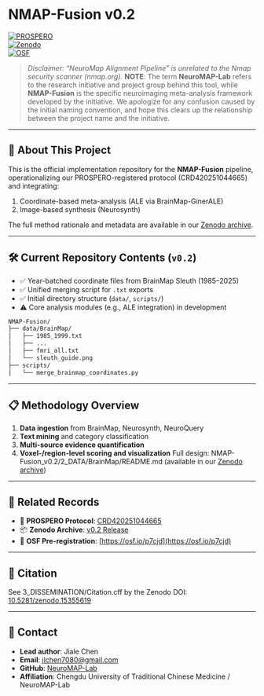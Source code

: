 # NMAP-Fusion v0.2
[![PROSPERO](https://img.shields.io/badge/PROSPERO-CRD420251044665-blue)](https://www.crd.york.ac.uk/PROSPERO/view/CRD420251044665)  
[![Zenodo](https://zenodo.org/badge/DOI/10.5281/zenodo.15355619.svg)](https://doi.org/10.5281/zenodo.15355619)  
[![OSF](https://img.shields.io/badge/OSF-Pre--reg-green)](https://osf.io/p7cjd/)

> *Disclaimer: “NeuroMap Alignment Pipeline” is unrelated to the Nmap security scanner (nmap.org).*
> **NOTE**: The term **NeuroMAP-Lab** refers to the research initiative and project group behind this tool, while **NMAP-Fusion** is the specific neuroimaging meta-analysis framework developed by the initiative. We apologize for any confusion caused by the initial naming convention, and hope this clears up the relationship between the project name and the initiative.

---

## 🧠 About This Project  
This is the official implementation repository for the **NMAP-Fusion** pipeline, operationalizing our PROSPERO-registered protocol (CRD420251044665) and integrating:

1. Coordinate-based meta-analysis (ALE via BrainMap-GinerALE)
2. Image-based synthesis (Neurosynth)

The full method rationale and metadata are available in our [Zenodo archive](https://doi.org/10.5281/zenodo.15355619).

---

## 🛠️ Current Repository Contents (`v0.2`)
- ✅ Year-batched coordinate files from BrainMap Sleuth (1985–2025)
- ✅ Unified merging script for `.txt` exports  
- ✅ Initial directory structure (`data/`, `scripts/`)
- ⚠️ Core analysis modules (e.g., ALE integration) in development

```bash
NMAP-Fusion/
├── data/BrainMap/
│   ├── 1985_1999.txt
│   ├── ...
│   ├── fmri_all.txt
│   └── sleuth_guide.png
├── scripts/
│   └── merge_brainmap_coordinates.py
```

---

## 📋 Methodology Overview
1. **Data ingestion** from BrainMap, Neurosynth, NeuroQuery
2. **Text mining** and category classification
3. **Multi-source evidence quantification**
4. **Voxel-/region-level scoring and visualization**
Full design: NMAP-Fusion_v0.2/2_DATA/BrainMap/README.md (available in our [Zenodo archive](https://doi.org/10.5281/zenodo.15355619))

---

## 🔗 Related Records

- 📄 **PROSPERO Protocol**: [CRD420251044665](https://www.crd.york.ac.uk/PROSPERO/view/CRD420251044665)  
- 📦 **Zenodo Archive**: [v0.2 Release](https://doi.org/10.5281/zenodo.15355619)  
- 🧾 **OSF Pre-registration**: [https://osf.io/p7cjd](https://osf.io/p7cjd)

---

## 🧾 Citation

See 3_DISSEMINATION/Citation.cff by the Zenodo DOI: [10.5281/zenodo.15355619](https://doi.org/10.5281/zenodo.15355619)

---

## 📧 Contact

- **Lead author**: Jiale Chen  
- **Email**: [jlchen7080@gmail.com](mailto:jlchen7080@gmail.com)  
- **GitHub**: [NeuroMAP-Lab](https://github.com/NeuroMAP-Lab)  
- **Affiliation**: Chengdu University of Traditional Chinese Medicine / NeuroMAP-Lab
